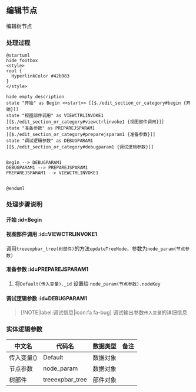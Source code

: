 ## 编辑节点 <!-- {docsify-ignore-all} -->

   编辑树节点

### 处理过程

```plantuml
@startuml
hide footbox
<style>
root {
  HyperlinkColor #42b983
}
</style>

hide empty description
state "开始" as Begin <<start>> [[$./edit_section_or_category#begin {开始}]]
state "视图部件调用" as VIEWCTRLINVOKE1  [[$./edit_section_or_category#viewctrlinvoke1 {视图部件调用}]]
state "准备参数" as PREPAREJSPARAM1  [[$./edit_section_or_category#preparejsparam1 {准备参数}]]
state "调试逻辑参数" as DEBUGPARAM1  [[$./edit_section_or_category#debugparam1 {调试逻辑参数}]]


Begin --> DEBUGPARAM1
DEBUGPARAM1 --> PREPAREJSPARAM1
PREPAREJSPARAM1 --> VIEWCTRLINVOKE1


@enduml
```


### 处理步骤说明

#### 开始 :id=Begin




#### 视图部件调用 :id=VIEWCTRLINVOKE1



调用`treeexpbar_tree(树部件)`的方法`updateTreeNode`，参数为`node_param(节点参数)`
#### 准备参数 :id=PREPAREJSPARAM1



1. 将`Default(传入变量)._id` 设置给  `node_param(节点参数).nodeKey`

#### 调试逻辑参数 :id=DEBUGPARAM1



> [!NOTE|label:调试信息|icon:fa fa-bug]
> 调试输出参数`传入变量`的详细信息



### 实体逻辑参数

|    中文名   |    代码名    |  数据类型      |备注 |
| --------| --------| --------  | --------   |
|传入变量(<i class="fa fa-check"/></i>)|Default|数据对象||
|节点参数|node_param|数据对象||
|树部件|treeexpbar_tree|部件对象||

